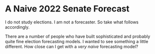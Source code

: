 # A Naive 2022 Senate Forecast

I do not study elections. I am not a forecaster. So take what follows
accordingly.

There are a number of people who have built sophisticated and probably
quite fine election forecasting models. I wanted to see something a
little different. How close can I get with a *very naive* forecasting
model?
